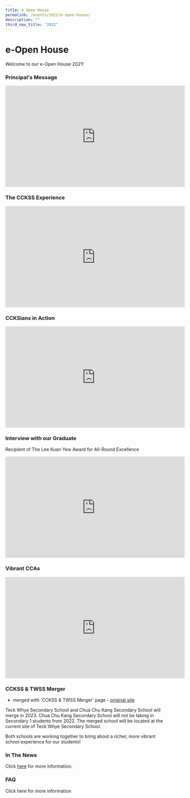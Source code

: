 ```yaml
---
title: e Open House
permalink: /events/2022/e-open-house/
description: ""
third_nav_title: "2022"
---
```

# **e-Open House**

Welcome to our e-Open House 2021! 

### Principal's Message 

<iframe width="560" height="315" src="https://www.youtube.com/embed/Ko7_kToXV-I" title="YouTube video player" frameborder="0" allow="accelerometer; autoplay; clipboard-write; encrypted-media; gyroscope; picture-in-picture" allowfullscreen></iframe>

### The CCKSS Experience 

<iframe width="560" height="315" src="https://www.youtube.com/embed/otI-UCFSPVo" title="YouTube video player" frameborder="0" allow="accelerometer; autoplay; clipboard-write; encrypted-media; gyroscope; picture-in-picture" allowfullscreen></iframe>


### CCKSians in Action

<iframe width="560" height="315" src="https://www.youtube.com/embed/7VsY8VXkKuc" title="YouTube video player" frameborder="0" allow="accelerometer; autoplay; clipboard-write; encrypted-media; gyroscope; picture-in-picture" allowfullscreen></iframe>


### Interview with our Graduate 

Recipient of The Lee Kuan Yew Award for All-Round Excellence 

<iframe width="560" height="315" src="https://www.youtube.com/embed/6XfazMH5yo4" title="YouTube video player" frameborder="0" allow="accelerometer; autoplay; clipboard-write; encrypted-media; gyroscope; picture-in-picture" allowfullscreen></iframe>


### Vibrant CCAs

<iframe width="560" height="315" src="https://www.youtube.com/embed/8PpsWiQ9Jiw" title="YouTube video player" frameborder="0" allow="accelerometer; autoplay; clipboard-write; encrypted-media; gyroscope; picture-in-picture" allowfullscreen></iframe>

### CCKSS & TWSS Merger

- merged with 'CCKSS & TWSS Merger' page - [original site](https://chuachukangsec-moe-edu-sg-admin.cwp.sg/events/2022/e-open-house/cckss-n-twss-merger)

Teck Whye Secondary School and Chua Chu Kang Secondary School will merge in 2023. Chua Chu Kang Secondary School will not be taking in Secondary 1 students from 2022. The merged school will be located at the current site of Teck Whye Secondary School. 

Both schools are working together to bring about a richer, more vibrant school experience for our students!

### In The News 

Click [here](https://staging.du7l9z039t2jh.amplifyapp.com/about-us/school-achievements/in-the-news/) for more information.


### FAQ

Click here for more information